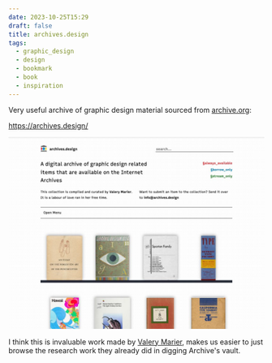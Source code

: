 ```yaml
---
date: 2023-10-25T15:29
draft: false
title: archives.design
tags:
  - graphic_design
  - design
  - bookmark
  - book
  - inspiration
---
```

Very useful archive of graphic design material sourced from [archive.org](https://archive.org/):

https://archives.design/

![Screenshot of the website that mimics the shelves of a magazines stand with covers of the books facing you](../attachment/image/archives-design-1698244631291.jpeg)

I think this is invaluable work made by [Valery Marier](https://marier.design/), makes us easier to just browse the research work they already did in digging Archive's vault.